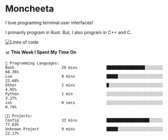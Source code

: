 # Moncheeta

I love programing terminal user interfaces!

I primarily program in Rust. But, I also program in C++ and C.

<!--START_SECTION:waka-->
![Lines of code](https://img.shields.io/badge/From%20Hello%20World%20I%27ve%20Written-23%20Thousand%20lines%20of%20code-blue)

📊 **This Week I Spent My Time On** 

```text
💬 Programming Languages: 
Bash                     29 mins             █████████████████░░░░░░░░   68.36% 
Lua                      9 mins              █████░░░░░░░░░░░░░░░░░░░░   22.68% 
Other                    2 mins              █░░░░░░░░░░░░░░░░░░░░░░░░   4.95% 
Python                   1 min               ░░░░░░░░░░░░░░░░░░░░░░░░░   3.27% 
zsh                      0 secs              ░░░░░░░░░░░░░░░░░░░░░░░░░   0.74%

🐱‍💻 Projects: 
Config                   33 mins             ███████████████████░░░░░░   77.83% 
Unknown Project          9 mins              █████░░░░░░░░░░░░░░░░░░░░   22.17%

```


<!--END_SECTION:waka-->
